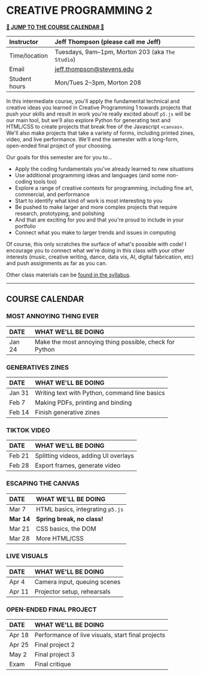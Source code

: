 # CREATIVE PROGRAMMING 2

**[🔻 JUMP TO THE COURSE CALENDAR 🔻](#course-calendar)**

| Instructor    | Jeff Thompson (please call me Jeff) |
| :------------ | :--- |
| Time/location | Tuesdays, 9am–1pm, Morton 203 (aka `The Studio`) |
| Email         | jeff.thompson@stevens.edu |
| Student hours | Mon/Tues 2–3pm, Morton 208 |

In this intermediate course, you'll apply the fundamental technical and creative ideas you learned in Creative Programming 1 towards projects that push your skills and result in work you're really excited about! `p5.js` will be our main tool, but we'll also explore Python for generating text and HTML/CSS to create projects that break free of the Javascript `<canvas>`. We'll also make projects that take a variety of forms, including printed zines, video, and live performance. We'll end the semester with a long-form, open-ended final project of your choosing.

Our goals for this semester are for you to...
+ Apply the coding fundamentals you've already learned to new situations
+ Use additional programming ideas and languages (and some non-coding tools too)
+ Explore a range of creative contexts for programming, including fine art, commercial, and performance
+ Start to identify what kind of work is most interesting to you
+ Be pushed to make larger and more complex projects that require research, prototyping, and polishing  
+ And that are exciting for you and that you're proud to include in your portfolio
+ Connect what you make to larger trends and issues in computing

Of course, this only scratches the surface of what's possible with code! I encourage you to connect what we're doing in this class with your other interests (music, creative writing, dance, data vis, AI, digital fabrication, etc) and push assignments as far as you can.

Other class materials can be [found in the syllabus](Syllabus.md).

- - -

## COURSE CALENDAR

### MOST ANNOYING THING EVER
| DATE       | WHAT WE'LL BE DOING |
| :--------- | :----- |
| Jan 24     | Make the most annoying thing possible, check for Python |

### GENERATIVES ZINES
| DATE       | WHAT WE'LL BE DOING |
| :--------- | :----- |
| Jan 31     | Writing text with Python, command line basics |
| Feb 7      | Making PDFs, printing and binding |
| Feb 14     | Finish generative zines |

### TIKTOK VIDEO
| DATE       | WHAT WE'LL BE DOING |
| :--------- | :----- |
| Feb 21     | Splitting videos, adding UI overlays |
| Feb 28     | Export frames, generate video |

### ESCAPING THE CANVAS
| DATE       | WHAT WE'LL BE DOING |
| :--------- | :----- |
| Mar 7      | HTML basics, integrating `p5.js` |
| **Mar 14** | **Spring break, no class!** |
| Mar 21     | CSS basics, the DOM |
| Mar 28     | More HTML/CSS |

### LIVE VISUALS
| DATE       | WHAT WE'LL BE DOING |
| :--------- | :----- |
| Apr 4      | Camera input, queuing scenes |
| Apr 11     | Projector setup, rehearsals |

### OPEN-ENDED FINAL PROJECT
| DATE       | WHAT WE'LL BE DOING |
| :--------- | :----- |
| Apr 18     | Performance of live visuals, start final projects |
| Apr 25     | Final project 2 |
| May 2      | Final project 3 |
| Exam       | Final critique |

